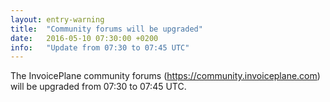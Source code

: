 ```yaml
---
layout: entry-warning
title:  "Community forums will be upgraded"
date:   2016-05-10 07:30:00 +0200
info:   "Update from 07:30 to 07:45 UTC"
---
```

The InvoicePlane community forums (https://community.invoiceplane.com) will be upgraded from 07:30 to 07:45 UTC.